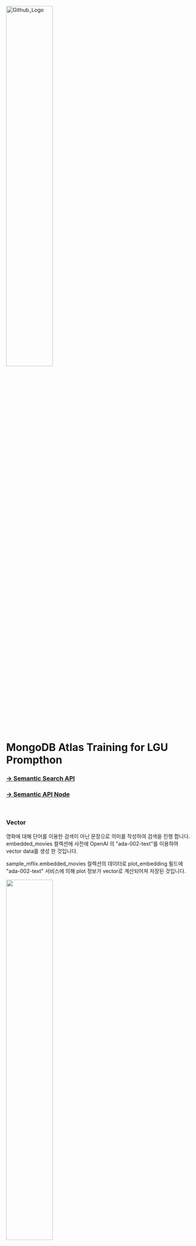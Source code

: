 <img src="https://companieslogo.com/img/orig/MDB_BIG-ad812c6c.png?t=1648915248" width="50%" title="Github_Logo"/> <br>


# MongoDB Atlas Training for LGU Prompthon

### [&rarr; Semantic Search API](#Vector)

### [&rarr; Semantic API Node](#API)

<br>


### Vector
영화에 대해 단어를 이용한 검색이 아닌 문장으로 의미를 작성하여 검색을 진행 합니다. embedded_movies 컬렉션에 사전에 OpenAI 의 "ada-002-text"를 이용하여 vector data를 생성 한 것입니다.

sample_mflix.embedded_movies 컬렉션의 데이터로 plot_embedding 필드에 "ada-002-text" 서비스에 의해 plot 정보가 vector로 계산되어져 저장된 것입니다.    

<img src="/03.vector-search/images/images30.png" width="50%" height="50%">

해당 필드에 인덱스를 생성 하여 줍니다. Vector 의 차원은 1536이며 비교 연산은 euclidean을 사용 합니다.  
Atlas console에서 인덱스를 생성 하여 줍니다. 인덱스는 UI를 통해서 생성이 지원되지 않음으로 JSON을 이용한 생성을 선택 합니다.   

<img src="/03.vector-search/images/images40.png" width="50%" height="50%">


인덱스 이름을 vector_index로 지정 하고 plot_embedding 필드에 인덱스를 생성하며 type은 knnVector로 지정하고 차원 정보는 1536, 유사도는 euclidean을 입력 하여 줍니다. 장르 정보를 지정하여 검색 하기 위해 genres도 추가 하여 줍니다.     

`````
{
  "fields": [
    {
      "type": "vector",
      "path": "plot_embedding",
      "numDimensions": 1536,
      "similarity": "euclidean"
    },
    {
      "path": "genres",
      "type": "filter"
    }
  ]
}
`````

인덱스 생성 까지는 1-2분 정도가 소요되며 생성 완료는 search index 페이지에서 확인 가능 합니다.    

<img src="/03.vector-search/images/images41.png" width="70%" height="70%">


검색을 위해서 openAI (https://openai.com/ )에 무료 회원 가입 후 회원 정보 페이지에서 API 사용을 위한 API key를 생성 합니다.   


<img src="/03.vector-search/images/images32.png" width="70%" height="70%">

생성된 API 키는 다시 조회가 불가능 함으로 메모 하여 둡니다. 

OpenAI API를 이용하여 검색할 문장의 Vector 데이터를 생성하여 줍니다.   
다음과 같이 Authorization에 Bearer로 생성한 API key를 입력 하여 줍니다. Body의 data 에 검색할 문장을 input에 넣어 주고 모델을 text-embedding-ada-002로 입력 하여 줍니다. (해당 모델로 input 데이터에 대한 vector 값을 생성 하여 줍니다.)

`````
curl --location 'https://api.openai.com/v1/embeddings' \
--header 'Content-Type: application/json' \
--header 'Authorization: Bearer <<OPENAI Key>>' \
--data '{
    "input": "Experience of shipwreck by Typhoon and surviving alone in small island.",     
    "model": "text-embedding-ada-002"
  }'
`````

호출의 결과로 Vector 데이터가 리턴이 됩니다. 그 결과는 다음과 같습니다.    

`````
{
    "object": "list",
    "data": [
        {
            "object": "embedding",
            "index": 0,
            "embedding": [
                -0.0028920018,
                -0.027676977,
                0.007235899,
                ...
                0.00018032902,
                -0.026289087
            ]
        }
    ],
    "model": "text-embedding-ada-002-v2",
    "usage": {
        "prompt_tokens": 16,
        "total_tokens": 16
    }
}
`````

호출에 대한 결과는 vector.json에 저장 하고 있음으로 이를 사용 할 수 있습니다.   
`````
[primary] sample_mflix> const vectorjson = require('./vector.json')
[primary] sample_mflix> let vector = vectorjson.data[0].embedding

[primary] sample_mflix> db.embedded_movies.aggregate([ { "$vectorSearch": { "index": "vector_index", "path": "plot_embedding", "queryVector": vector, "numCandidates": 200, "limit": 10 } }, { "$project": { "_id": 0, "title": 1, "genres": 1, "plot": 1, "released": 1, "score": { $meta: "vectorSearchScore" } } }] )
[
  {
    plot: 'A shipwrecked survivor discovers a remote island with a mad scientist.',
    genres: [ 'Adventure', 'Fantasy', 'Horror' ],
    title: 'The Island of Dr. Moreau',
    released: ISODate("1977-07-13T00:00:00.000Z"),
    score: 0.7824490666389465
  },
  {
    plot: 'After a collision with a shipping container at sea, a resourceful sailor finds himself, despite all efforts to the contrary, staring his mortality in the face.',
    genres: [ 'Action', 'Adventure', 'Drama' ],
    title: 'All Is Lost',
    released: ISODate("2013-11-07T00:00:00.000Z"),
    score: 0.7801877856254578
  },
  {
    plot: 'A terrifying tale of survival in the mangrove swamps of Northern Australia',
    genres: [ 'Action', 'Drama', 'Horror' ],
    title: 'Black Water',
    released: ISODate("2008-04-24T00:00:00.000Z"),
    score: 0.7797785401344299
  },
  {
    plot: 'A young man who survives a disaster at sea is hurtled into an epic journey of adventure and discovery. While cast away, he forms an unexpected connection with another survivor: a fearsome Bengal tiger.',
    genres: [ 'Adventure', 'Drama', 'Fantasy' ],
    title: 'Life of Pi',
    released: ISODate("2012-11-21T00:00:00.000Z"),
    score: 0.7781470417976379
  },
  {
    plot: "This is a survival story - a Hemingway's 'Old Man and the Sea' as if written for our days.",
    genres: [ 'Action', 'Adventure', 'Drama' ],
    title: 'The Old Man',
    released: ISODate("2014-09-08T00:00:00.000Z"),
    score: 0.7648832201957703
  },
  {
    plot: "This is a survival story - a Hemingway's 'Old Man and the Sea' as if written for our days.",
    genres: [ 'Action', 'Adventure', 'Drama' ],
    title: 'The Old Man',
    released: ISODate("2014-09-08T00:00:00.000Z"),
    score: 0.7648720741271973
  },
  {
    plot: 'A group of passengers struggle to survive and escape when their ocean liner completely capsizes at sea.',
    genres: [ 'Action', 'Adventure', 'Drama' ],
    title: 'The Poseidon Adventure',
    released: ISODate("1972-12-13T00:00:00.000Z"),
    score: 0.7635738849639893
  },
  {
    plot: 'An unusually intense storm pattern catches some commercial fishermen unaware and puts them in mortal danger.',
    genres: [ 'Action', 'Adventure', 'Drama' ],
    title: 'The Perfect Storm',
    released: ISODate("2000-06-30T00:00:00.000Z"),
    score: 0.7591977119445801
  },
  {
    plot: 'Shipwreck survivors are found on Beiru Island (Infanto tè), which was previously used for atomic tests. The interior is amazingly free of radiation effects, and they believe that they were ...',
    genres: [ 'Fantasy', 'Sci-Fi', 'Thriller' ],
    title: 'Mothra',
    released: ISODate("1962-05-10T00:00:00.000Z"),
    score: 0.7551210522651672
  },
  {
    plot: 'A boating accident runs a young man and woman ashore in a decrepit Spanish fishing town which they discover is in the grips of an ancient sea god and its monstrous half human offspring.',
    genres: [ 'Fantasy', 'Horror', 'Mystery' ],
    title: 'Dagon',
    released: ISODate("2001-10-31T00:00:00.000Z"),
    score: 0.7495789527893066
  }
]

`````

OpenAI의 API 호출 시 원한는 값을 Input에 넣어 Vector 값을 구해서 결과 검색이 가능합니다.   


`````
[primary] sample_mflix> let vector;

[primary] sample_mflix> var myHeaders = new Headers();

[primary] sample_mflix> myHeaders.append("Content-Type", "application/json");

[primary] sample_mflix> myHeaders.append("Authorization", "Bearer sk-bPm*****");

[primary] sample_mflix> var raw = JSON.stringify({ "input": "<<Text of what you want to do vector search>> ", "model": "text-embedding-ada-002" });

[primary] sample_mflix> var requestOptions = { method: 'POST', headers: myHeaders, body: raw, redirect: 'follow' }; 

[primary] sample_mflix> fetch("https://api.openai.com/v1/embeddings", requestOptions).then(response => response.text()).then(result => vector=result.data[0].embedding).catch(error => console.log('error', error));


[primary] sample_mflix> db.embedded_movies.aggregate([ { "$vectorSearch": { "index": "vector_index", "path": "plot_embedding", "queryVector": vector, "numCandidates": 200, "limit": 10 } }, { "$project": { "_id": 0, "title": 1, "genres": 1, "plot": 1, "released": 1, "score": { $meta: "vectorSearchScore" } } }] )


`````



### API
문장을 이용하여 영화를 검색 하는 API서비스를 작성합니다. OpenAPI를 이용하기 위해서 API Key를 생성 하여야 합니다.
node 폴더에 nodejs로 작성된 애플리케이션을 이용 합니다.   


#### Env File
.env 파일 생성

MongoDB 접근 정보 및 사용할 Database 지정    
````
MONGODB=mongodb+srv://USER_ID:PASSWORD@cluster1.5qjlg.mongodb.net/
DATABASE=sample_mflix
COLLECTION=embedded_movies
OPENAPI=<<OPENAI Key>>

````

#### Module 설치

`````
$ npm install
$ npm install -D nodemon
`````
REST API(OpenAI) 호출을 위한 axios외에 express, mongodb가 설치 됩니다. 

#### Express 시작

`````
$ npm start
`````
3000 번 포트로 시작 됩니다.

#### REST API 호출

`````
curl --location 'http://localhost:3000/movie/' \
--header 'Content-Type: application/json' \
--data '{
"text": "Experience of shipwreck by Typhoon and surviving alone in small island."
}'
`````

Postman으로 호출한 결과 입니다.   

<img src="/03.vector-search/images/image01.png" width="90%" height="90%">  